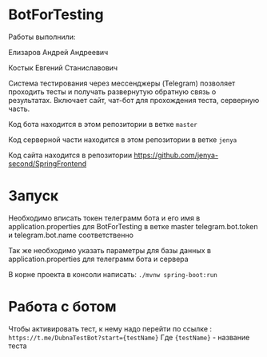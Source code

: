 # BotForTesting
Работы выполнили:

Елизаров Андрей Андреевич

Костык Евгений Станиславович

Система тестирования через мессенджеры (Telegram) позволяет проходить тесты и получать развернутую обратную связь о результатах. Включает сайт, чат-бот для прохождения теста, серверную часть.

Код бота находится в этом репозитории в ветке `master`

Код серверной части находится в этом репозитории в ветке `jenya`

Код сайта находится в репозитории https://github.com/jenya-second/SpringFrontend

# Запуск
Необходимо вписать токен телеграмм бота и его имя в application.properties для BotForTesting в ветке master telegram.bot.token и telegram.bot.name соответственно

Так же необходимо указать параметры для базы данных в application.properties для телеграмм бота и сервера

В корне проекта в консоли написать: `./mvnw spring-boot:run`


# Работа с ботом

Чтобы активировать тест, к нему надо перейти по ссылке :
`https://t.me/DubnaTestBot?start={testName}`
Где `{testName}` - название теста
